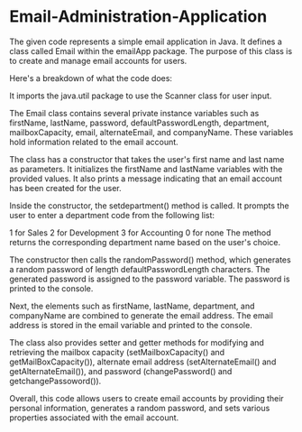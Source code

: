 # Email-Administration-Application

The given code represents a simple email application in Java. It defines a class called Email within the emailApp package. The purpose of this class is to create and manage email accounts for users.

Here's a breakdown of what the code does:

It imports the java.util package to use the Scanner class for user input.

The Email class contains several private instance variables such as firstName, lastName, password, defaultPasswordLength, department, mailboxCapacity, email, alternateEmail, and companyName. These variables hold information related to the email account.

The class has a constructor that takes the user's first name and last name as parameters. It initializes the firstName and lastName variables with the provided values. It also prints a message indicating that an email account has been created for the user.

Inside the constructor, the setdepartment() method is called. It prompts the user to enter a department code from the following list:

1 for Sales
2 for Development
3 for Accounting
0 for none
The method returns the corresponding department name based on the user's choice.

The constructor then calls the randomPassword() method, which generates a random password of length defaultPasswordLength characters. The generated password is assigned to the password variable. The password is printed to the console.

Next, the elements such as firstName, lastName, department, and companyName are combined to generate the email address. The email address is stored in the email variable and printed to the console.

The class also provides setter and getter methods for modifying and retrieving the mailbox capacity (setMailboxCapacity() and getMailBoxCapacity()), alternate email address (setAlternateEmail() and getAlternateEmail()), and password (changePassword() and getchangePassoword()).

Overall, this code allows users to create email accounts by providing their personal information, generates a random password, and sets various properties associated with the email account.
